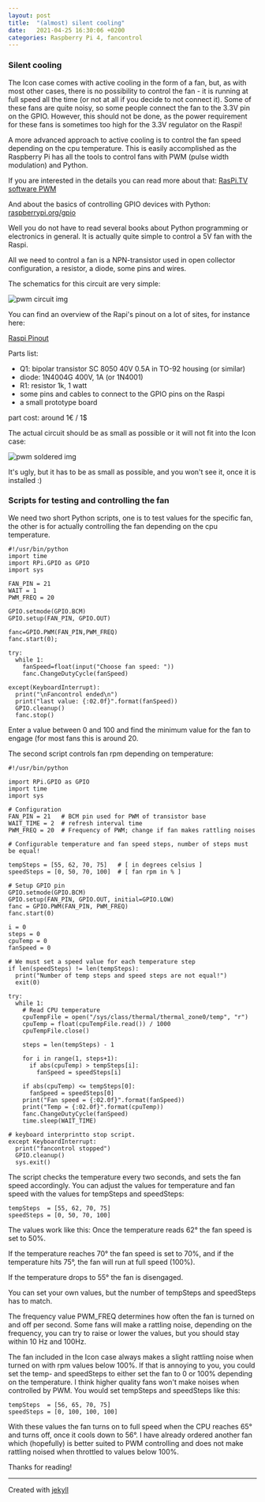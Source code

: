 ```yaml
---
layout: post
title:  "(almost) silent cooling"
date:   2021-04-25 16:30:06 +0200
categories: Raspberry Pi 4, fancontrol
---
```

### Silent cooling

The Icon case comes with active cooling in the form of a fan, but, as with most other cases, there is no possibility to control the fan - it is running at full speed all the time (or not at all if you decide to not connect it). Some of these fans are quite noisy, so some people connect the fan to the 3.3V pin on the GPIO. However, this should not be done, as the power requirement for these fans is sometimes too high for the 3.3V regulator on the Raspi!

A more advanced approach to active cooling is to control the fan speed depending on the cpu temperature. This is easily accomplished as the Raspberry Pi has all the tools to control fans with PWM (pulse width modulation) and Python.

If you are interested in the details you can read more about that:
[RasPi.TV software PWM][raspi.tv]

And about the basics of controlling GPIO devices with Python:
[raspberrypi.org/gpio][raspberrygpio]

Well you do not have to read several books about Python programming or electronics in general. It is actually quite simple to control a 5V fan with the Raspi.

All we need to control a fan is a NPN-transistor used in open collector configuration, a resistor, a diode, some pins and wires.

The schematics for this circuit are very simple:

![pwm circuit img](/images/pwm_fan_circuit.jpg)

You can find an overview of the Rapi's pinout on a lot of sites, for instance here:

[Raspi Pinout][pinout]

Parts list:

* Q1: bipolar transistor SC 8050 40V 0.5A in TO-92 housing (or similar)
* diode: 1N4004G 400V, 1A (or 1N4001)
* R1: resistor 1k, 1 watt
* some pins and cables to connect to the GPIO pins on the Raspi
* a small prototype board

part cost: around 1€ / 1$

The actual circuit should be as small as possible or it will not fit into the Icon case:

![pwm soldered img](/images/pwm_circuit.jpg)

It's ugly, but it has to be as small as possible, and you won't see it, once it is installed :)

### Scripts for testing and controlling the fan

We need two short Python scripts, one is to test values for the specific fan, the other is for actually controlling the fan depending on the cpu temperature.

~~~
#!/usr/bin/python
import time
import RPi.GPIO as GPIO
import sys

FAN_PIN = 21
WAIT = 1
PWM_FREQ = 20

GPIO.setmode(GPIO.BCM)
GPIO.setup(FAN_PIN, GPIO.OUT)

fanc=GPIO.PWM(FAN_PIN,PWM_FREQ)
fanc.start(0);

try:
  while 1:
    fanSpeed=float(input("Choose fan speed: "))
    fanc.ChangeDutyCycle(fanSpeed)

except(KeyboardInterrupt):
  print("\nFancontrol ended\n")
  print("last value: {:02.0f}".format(fanSpeed))
  GPIO.cleanup()
  fanc.stop()
~~~

Enter a value between 0 and 100 and find the minimum value for the fan to engage (for most fans this is around 20.

The second script controls fan rpm depending on temperature:

~~~
#!/usr/bin/python

import RPi.GPIO as GPIO
import time
import sys

# Configuration
FAN_PIN = 21   # BCM pin used for PWM of transistor base
WAIT_TIME = 2  # refresh interval time
PWM_FREQ = 20  # Frequency of PWM; change if fan makes rattling noises

# Configurable temperature and fan speed steps, number of steps must be equal!

tempSteps = [55, 62, 70, 75]   # [ in degrees celsius ]
speedSteps = [0, 50, 70, 100]  # [ fan rpm in % ]

# Setup GPIO pin
GPIO.setmode(GPIO.BCM)
GPIO.setup(FAN_PIN, GPIO.OUT, initial=GPIO.LOW)
fanc = GPIO.PWM(FAN_PIN, PWM_FREQ)
fanc.start(0)

i = 0
steps = 0
cpuTemp = 0
fanSpeed = 0

# We must set a speed value for each temperature step
if len(speedSteps) != len(tempSteps):
  print("Number of temp steps and speed steps are not equal!")
  exit(0)

try:
  while 1:
    # Read CPU temperature
    cpuTempFile = open("/sys/class/thermal/thermal_zone0/temp", "r")
    cpuTemp = float(cpuTempFile.read()) / 1000
    cpuTempFile.close()

    steps = len(tempSteps) - 1
    
    for i in range(1, steps+1):
      if abs(cpuTemp) > tempSteps[i]:
        fanSpeed = speedSteps[i]
        
    if abs(cpuTemp) <= tempSteps[0]:
      fanSpeed = speedSteps[0]
    print("Fan speed = {:02.0f}".format(fanSpeed))
    print("Temp = {:02.0f}".format(cpuTemp))
    fanc.ChangeDutyCycle(fanSpeed)
    time.sleep(WAIT_TIME)

# keyboard interprintto stop script.
except KeyboardInterrupt:
  print("fancontrol stopped")
  GPIO.cleanup()
  sys.exit()
~~~

The script checks the temperature every two seconds, and sets the fan speed accordingly. You can adjust the values for temperature and fan speed with the values for tempSteps and speedSteps:

~~~
tempSteps  = [55, 62, 70, 75]
speedSteps = [0, 50, 70, 100]
~~~

The values work like this: Once the temperature reads 62° the fan speed is set to 50%.

If the temperature reaches 70° the fan speed is set to 70%, and if the temperature hits 75°, the fan will run at full speed (100%).

If the temperature drops to 55° the fan is disengaged.

You can set your own values, but the number of tempSteps and speedSteps has to match.

The frequency value PWM_FREQ determines how often the fan is turned on and off per second. Some fans will make a rattling noise, depending on the frequency, you can try to raise or lower the values, but you should stay within 10 Hz and 100Hz. 

The fan included in the Icon case always makes a slight rattling noise when turned on with rpm values below 100%. If that is annoying to you, you could set the temp- and speedSteps to either set the fan to 0 or 100% depending on the temperature. I think higher quality fans won't make noises when controlled by PWM. You would set tempSteps and speedSteps like this:

~~~
tempSteps  = [56, 65, 70, 75]
speedSteps = [0, 100, 100, 100]
~~~

With these values the fan turns on to full speed when the CPU reaches 65° and turns off, once it cools down to 56°. 
I have already ordered another fan which (hopefully) is better suited to PWM controlling and does not make rattling noised when throttled to values below 100%.

Thanks for reading!

---

Created with [jekyll][jekyll-link]

[jekyll-link]: https://jekyllrb.com/
[raspi.tv]: https://2013/rpi-gpio-0-5-2a-now-has-software-pwm-how-to-use-it
[raspberrygpio]: https://www.raspberrypi.org/documentation/usage/gpio/python/README.md
[pinout]: https://pinout.xyz/
